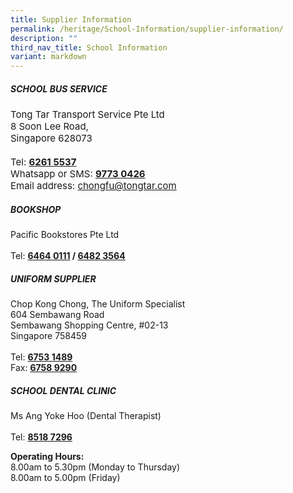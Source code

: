 ```yaml
---
title: Supplier Information
permalink: /heritage/School-Information/supplier-information/
description: ""
third_nav_title: School Information
variant: markdown
---
```

<h5><strong>SCHOOL BUS SERVICE</strong></h5>
<div style="font-size:15px">Tong Tar Transport Service Pte Ltd<br>
8 Soon Lee Road,<br>
Singapore 628073<br><br>Tel: <b><u>6261 5537</u></b><br>
Whatsapp or SMS: <b><u>9773 0426</u></b><br>
Email address: <a href="chongfu@tongtar.com" target="_blank" rel="noopener noreferrer">chongfu@tongtar.com</a></div>

<h5><strong>BOOKSHOP</strong></h5>
Pacific Bookstores Pte Ltd<br><br>
Tel: <b><u>6464 0111</u> / <u>6482 3564</u></b>

<h5><strong>UNIFORM SUPPLIER</strong></h5>
Chop Kong Chong, The Uniform Specialist<br>
604 Sembawang Road<br>
Sembawang Shopping Centre, #02-13<br>
Singapore 758459<br><br>
Tel: <b><u>6753 1489</u></b><br>
Fax: <b><u>6758 9290</u></b><br>

<h5><strong>SCHOOL DENTAL CLINIC</strong></h5>
Ms Ang Yoke Hoo (Dental Therapist)<br><br>
Tel: <b><u>8518 7296</u></b><br>

<b>Operating Hours:</b><br>
8.00am to 5.30pm (Monday to Thursday)<br>
8.00am to 5.00pm (Friday)